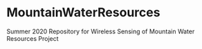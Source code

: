 # MountainWaterResources
Summer 2020 Repository for Wireless Sensing of Mountain Water Resources Project
